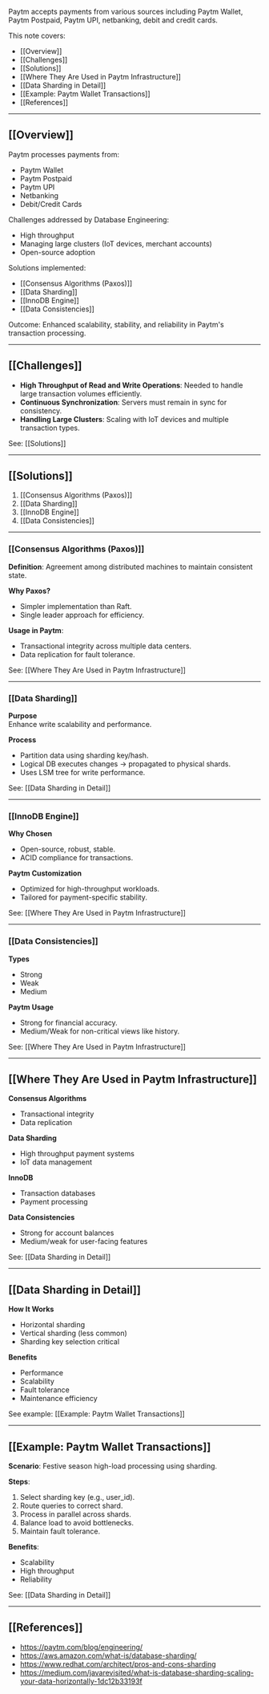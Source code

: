 
Paytm accepts payments from various sources including Paytm Wallet, Paytm Postpaid, Paytm UPI, netbanking, debit and credit cards.

This note covers:
- [[Overview]]
- [[Challenges]]
- [[Solutions]]
- [[Where They Are Used in Paytm Infrastructure]]
- [[Data Sharding in Detail]]
- [[Example: Paytm Wallet Transactions]]
- [[References]]

---

## [[Overview]]

Paytm processes payments from:
- Paytm Wallet
- Paytm Postpaid
- Paytm UPI
- Netbanking
- Debit/Credit Cards

Challenges addressed by Database Engineering:
- High throughput
- Managing large clusters (IoT devices, merchant accounts)
- Open-source adoption

Solutions implemented:
- [[Consensus Algorithms (Paxos)]]
- [[Data Sharding]]
- [[InnoDB Engine]]
- [[Data Consistencies]]

Outcome:
Enhanced scalability, stability, and reliability in Paytm's transaction processing.

---

## [[Challenges]]

- **High Throughput of Read and Write Operations**: Needed to handle large transaction volumes efficiently.
- **Continuous Synchronization**: Servers must remain in sync for consistency.
- **Handling Large Clusters**: Scaling with IoT devices and multiple transaction types.

See: [[Solutions]]

---

## [[Solutions]]

1. [[Consensus Algorithms (Paxos)]]
2. [[Data Sharding]]
3. [[InnoDB Engine]]
4. [[Data Consistencies]]

---

### [[Consensus Algorithms (Paxos)]]

**Definition**: Agreement among distributed machines to maintain consistent state.

**Why Paxos?**
- Simpler implementation than Raft.
- Single leader approach for efficiency.

**Usage in Paytm**:
- Transactional integrity across multiple data centers.
- Data replication for fault tolerance.

See: [[Where They Are Used in Paytm Infrastructure]]

---

### [[Data Sharding]]

**Purpose**  
Enhance write scalability and performance.

**Process**
- Partition data using sharding key/hash.
- Logical DB executes changes → propagated to physical shards.
- Uses LSM tree for write performance.

See: [[Data Sharding in Detail]]

---

### [[InnoDB Engine]]

**Why Chosen**
- Open-source, robust, stable.
- ACID compliance for transactions.

**Paytm Customization**
- Optimized for high-throughput workloads.
- Tailored for payment-specific stability.

See: [[Where They Are Used in Paytm Infrastructure]]

---

### [[Data Consistencies]]

**Types**
- Strong
- Weak
- Medium

**Paytm Usage**
- Strong for financial accuracy.
- Medium/Weak for non-critical views like history.

See: [[Where They Are Used in Paytm Infrastructure]]

---

## [[Where They Are Used in Paytm Infrastructure]]

**Consensus Algorithms**
- Transactional integrity
- Data replication

**Data Sharding**
- High throughput payment systems
- IoT data management

**InnoDB**
- Transaction databases
- Payment processing

**Data Consistencies**
- Strong for account balances
- Medium/weak for user-facing features

See: [[Data Sharding in Detail]]

---

## [[Data Sharding in Detail]]

**How It Works**
- Horizontal sharding
- Vertical sharding (less common)
- Sharding key selection critical

**Benefits**
- Performance
- Scalability
- Fault tolerance
- Maintenance efficiency

See example: [[Example: Paytm Wallet Transactions]]

---

## [[Example: Paytm Wallet Transactions]]

**Scenario**: Festive season high-load processing using sharding.

**Steps**:
1. Select sharding key (e.g., user_id).
2. Route queries to correct shard.
3. Process in parallel across shards.
4. Balance load to avoid bottlenecks.
5. Maintain fault tolerance.

**Benefits**:
- Scalability
- High throughput
- Reliability

See: [[Data Sharding in Detail]]

---

## [[References]]

- https://paytm.com/blog/engineering/
- https://aws.amazon.com/what-is/database-sharding/
- https://www.redhat.com/architect/pros-and-cons-sharding
- https://medium.com/javarevisited/what-is-database-sharding-scaling-your-data-horizontally-1dc12b33193f
